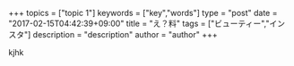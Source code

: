 +++ topics = ["topic 1"] keywords = ["key","words"] type = "post" date = "2017-02-15T04:42:39+09:00" title = "え？料" tags = ["ビューティー","インスタ"] description = "description" author = "author"
+++

kjhk
